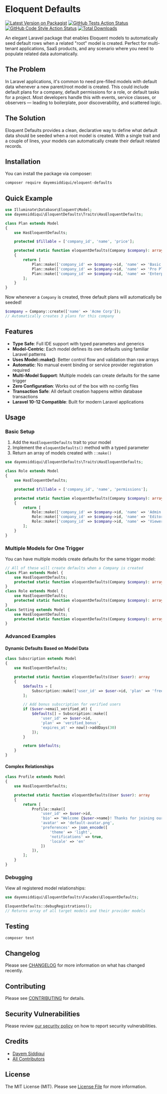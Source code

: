 # Eloquent Defaults

[![Latest Version on Packagist](https://img.shields.io/packagist/v/dayemsiddiqui/eloquent-defaults.svg?style=flat-square)](https://packagist.org/packages/dayemsiddiqui/eloquent-defaults)
[![GitHub Tests Action Status](https://img.shields.io/github/actions/workflow/status/dayemsiddiqui/eloquent-defaults/run-tests.yml?branch=main&label=tests&style=flat-square)](https://github.com/dayemsiddiqui/eloquent-defaults/actions?query=workflow%3Arun-tests+branch%3Amain)
[![GitHub Code Style Action Status](https://img.shields.io/github/actions/workflow/status/dayemsiddiqui/eloquent-defaults/fix-php-code-style-issues.yml?branch=main&label=code%20style&style=flat-square)](https://github.com/dayemsiddiqui/eloquent-defaults/actions?query=workflow%3A"Fix+PHP+code+style+issues"+branch%3Amain)
[![Total Downloads](https://img.shields.io/packagist/dt/dayemsiddiqui/eloquent-defaults.svg?style=flat-square)](https://packagist.org/packages/dayemsiddiqui/eloquent-defaults)

An elegant Laravel package that enables Eloquent models to automatically seed default rows when a related "root" model is created. Perfect for multi-tenant applications, SaaS products, and any scenario where you need to populate related data automatically.

## The Problem

In Laravel applications, it's common to need pre-filled models with default data whenever a new parent/root model is created. This could include default plans for a company, default permissions for a role, or default tasks for a project. Most developers handle this with events, service classes, or observers — leading to boilerplate, poor discoverability, and scattered logic.

## The Solution

Eloquent Defaults provides a clean, declarative way to define what default data should be seeded when a root model is created. With a single trait and a couple of lines, your models can automatically create their default related records.


## Installation

You can install the package via composer:

```bash
composer require dayemsiddiqui/eloquent-defaults
```


## Quick Example

```php
use Illuminate\Database\Eloquent\Model;
use dayemsiddiqui\EloquentDefaults\Traits\HasEloquentDefaults;

class Plan extends Model
{
    use HasEloquentDefaults;

    protected $fillable = ['company_id', 'name', 'price'];

    protected static function eloquentDefaults(Company $company): array
    {
        return [
            Plan::make(['company_id' => $company->id, 'name' => 'Basic Plan', 'price' => 999]),
            Plan::make(['company_id' => $company->id, 'name' => 'Pro Plan', 'price' => 1999]),
            Plan::make(['company_id' => $company->id, 'name' => 'Enterprise Plan', 'price' => 4999]),
        ];
    }
}
```

Now whenever a `Company` is created, three default plans will automatically be seeded!

```php
$company = Company::create(['name' => 'Acme Corp']);
// Automatically creates 3 plans for this company
```

## Features

- **Type Safe**: Full IDE support with typed parameters and generics
- **Model-Centric**: Each model defines its own defaults using familiar Laravel patterns
- **Uses Model::make()**: Better control flow and validation than raw arrays
- **Automatic**: No manual event binding or service provider registration required
- **Multi-Model Support**: Multiple models can create defaults for the same trigger
- **Zero Configuration**: Works out of the box with no config files
- **Transaction Safe**: All default creation happens within database transactions
- **Laravel 10-12 Compatible**: Built for modern Laravel applications

## Usage

### Basic Setup

1. Add the `HasEloquentDefaults` trait to your model
2. Implement the `eloquentDefaults()` method with a typed parameter
3. Return an array of models created with `::make()`

```php
use dayemsiddiqui\EloquentDefaults\Traits\HasEloquentDefaults;

class Role extends Model
{
    use HasEloquentDefaults;

    protected $fillable = ['company_id', 'name', 'permissions'];

    protected static function eloquentDefaults(Company $company): array
    {
        return [
            Role::make(['company_id' => $company->id, 'name' => 'Admin', 'permissions' => 'all']),
            Role::make(['company_id' => $company->id, 'name' => 'Editor', 'permissions' => 'read,write']),
            Role::make(['company_id' => $company->id, 'name' => 'Viewer', 'permissions' => 'read']),
        ];
    }
}
```

### Multiple Models for One Trigger

You can have multiple models create defaults for the same trigger model:

```php
// All of these will create defaults when a Company is created
class Plan extends Model { 
    use HasEloquentDefaults; 
    protected static function eloquentDefaults(Company $company): array { /* ... */ }
}
class Role extends Model { 
    use HasEloquentDefaults; 
    protected static function eloquentDefaults(Company $company): array { /* ... */ }
}
class Setting extends Model { 
    use HasEloquentDefaults; 
    protected static function eloquentDefaults(Company $company): array { /* ... */ }
}
```

### Advanced Examples

#### Dynamic Defaults Based on Model Data

```php
class Subscription extends Model
{
    use HasEloquentDefaults;

    protected static function eloquentDefaults(User $user): array
    {
        $defaults = [
            Subscription::make(['user_id' => $user->id, 'plan' => 'free']),
        ];

        // Add bonus subscription for verified users
        if ($user->email_verified_at) {
            $defaults[] = Subscription::make([
                'user_id' => $user->id, 
                'plan' => 'verified_bonus',
                'expires_at' => now()->addDays(30)
            ]);
        }

        return $defaults;
    }
}
```

#### Complex Relationships

```php
class Profile extends Model
{
    use HasEloquentDefaults;

    protected static function eloquentDefaults(User $user): array
    {
        return [
            Profile::make([
                'user_id' => $user->id,
                'bio' => "Welcome {$user->name}! Thanks for joining our platform.",
                'avatar' => 'default-avatar.png',
                'preferences' => json_encode([
                    'theme' => 'light',
                    'notifications' => true,
                    'locale' => 'en'
                ])
            ]),
        ];
    }
}
```

### Debugging

View all registered model relationships:

```php
use dayemsiddiqui\EloquentDefaults\Facades\EloquentDefaults;

EloquentDefaults::debugRegistrations();
// Returns array of all target models and their provider models
```

## Testing

```bash
composer test
```

## Changelog

Please see [CHANGELOG](CHANGELOG.md) for more information on what has changed recently.

## Contributing

Please see [CONTRIBUTING](CONTRIBUTING.md) for details.

## Security Vulnerabilities

Please review [our security policy](../../security/policy) on how to report security vulnerabilities.

## Credits

- [Dayem Siddiqui](https://github.com/dayemsiddiqui)
- [All Contributors](../../contributors)

## License

The MIT License (MIT). Please see [License File](LICENSE.md) for more information.

